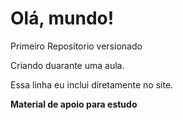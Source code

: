 # Olá, mundo!
 Primeiro Repositorio versionado

Criando duarante uma aula.

Essa linha eu inclui diretamente no site.

**Material de apoio para estudo**



